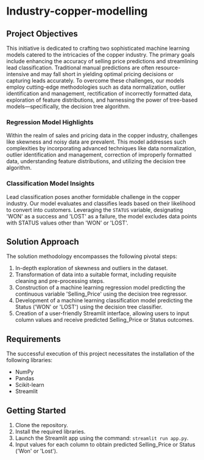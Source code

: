 # Industry-copper-modelling

## Project Objectives

This initiative is dedicated to crafting two sophisticated machine learning models catered to the intricacies of the copper industry. The primary goals include enhancing the accuracy of selling price predictions and streamlining lead classification. Traditional manual predictions are often resource-intensive and may fall short in yielding optimal pricing decisions or capturing leads accurately. To overcome these challenges, our models employ cutting-edge methodologies such as data normalization, outlier identification and management, rectification of incorrectly formatted data, exploration of feature distributions, and harnessing the power of tree-based models—specifically, the decision tree algorithm.

### Regression Model Highlights

Within the realm of sales and pricing data in the copper industry, challenges like skewness and noisy data are prevalent. This model addresses such complexities by incorporating advanced techniques like data normalization, outlier identification and management, correction of improperly formatted data, understanding feature distributions, and utilizing the decision tree algorithm.

### Classification Model Insights

Lead classification poses another formidable challenge in the copper industry. Our model evaluates and classifies leads based on their likelihood to convert into customers. Leveraging the `STATUS` variable, designating 'WON' as a success and 'LOST' as a failure, the model excludes data points with STATUS values other than 'WON' or 'LOST'.

## Solution Approach

The solution methodology encompasses the following pivotal steps:

1. In-depth exploration of skewness and outliers in the dataset.
2. Transformation of data into a suitable format, including requisite cleaning and pre-processing steps.
3. Construction of a machine learning regression model predicting the continuous variable 'Selling_Price' using the decision tree regressor.
4. Development of a machine learning classification model predicting the Status ('WON' or 'LOST') using the decision tree classifier.
5. Creation of a user-friendly Streamlit interface, allowing users to input column values and receive predicted Selling_Price or Status outcomes.

## Requirements

The successful execution of this project necessitates the installation of the following libraries:

- NumPy
- Pandas
- Scikit-learn
- Streamlit

## Getting Started

1. Clone the repository.
2. Install the required libraries.
3. Launch the Streamlit app using the command: `streamlit run app.py`.
4. Input values for each column to obtain predicted Selling_Price or Status ('Won' or 'Lost').
